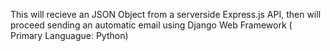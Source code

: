 
This will recieve an JSON Object from a serverside Express.js API, then will proceed sending an automatic email using Django Web Framework ( Primary Languague: Python)
